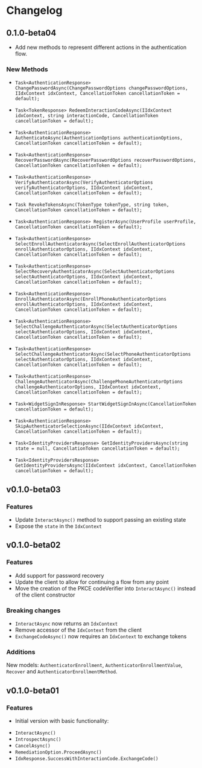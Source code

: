 # Changelog

## 0.1.0-beta04

* Add new methods to represent different actions in the authentication flow.

### New Methods

* `Task<AuthenticationResponse> ChangePasswordAsync(ChangePasswordOptions changePasswordOptions, IIdxContext idxContext, CancellationToken cancellationToken = default);`

* `Task<TokenResponse> RedeemInteractionCodeAsync(IIdxContext idxContext, string interactionCode, CancellationToken cancellationToken = default);`

* `Task<AuthenticationResponse> AuthenticateAsync(AuthenticationOptions authenticationOptions, CancellationToken cancellationToken = default);`

* `Task<AuthenticationResponse> RecoverPasswordAsync(RecoverPasswordOptions recoverPasswordOptions, CancellationToken cancellationToken = default);`

* `Task<AuthenticationResponse> VerifyAuthenticatorAsync(VerifyAuthenticatorOptions verifyAuthenticatorOptions, IIdxContext idxContext, CancellationToken cancellationToken = default);`

* `Task RevokeTokensAsync(TokenType tokenType, string token, CancellationToken cancellationToken = default);`

* `Task<AuthenticationResponse> RegisterAsync(UserProfile userProfile, CancellationToken cancellationToken = default);`

* `Task<AuthenticationResponse> SelectEnrollAuthenticatorAsync(SelectEnrollAuthenticatorOptions enrollAuthenticatorOptions, IIdxContext idxContext, CancellationToken cancellationToken = default);`

* `Task<AuthenticationResponse> SelectRecoveryAuthenticatorAsync(SelectAuthenticatorOptions selectAuthenticatorOptions, IIdxContext idxContext, CancellationToken cancellationToken = default);`

* `Task<AuthenticationResponse> EnrollAuthenticatorAsync(EnrollPhoneAuthenticatorOptions enrollAuthenticatorOptions, IIdxContext idxContext, CancellationToken cancellationToken = default);`

* `Task<AuthenticationResponse> SelectChallengeAuthenticatorAsync(SelectAuthenticatorOptions selectAuthenticatorOptions, IIdxContext idxContext, CancellationToken cancellationToken = default);`

* `Task<AuthenticationResponse> SelectChallengeAuthenticatorAsync(SelectPhoneAuthenticatorOptions selectAuthenticatorOptions, IIdxContext idxContext, CancellationToken cancellationToken = default);`

* `Task<AuthenticationResponse> ChallengeAuthenticatorAsync(ChallengePhoneAuthenticatorOptions challengeAuthenticatorOptions, IIdxContext idxContext, CancellationToken cancellationToken = default);`

* `Task<WidgetSignInResponse> StartWidgetSignInAsync(CancellationToken cancellationToken = default);`

* `Task<AuthenticationResponse> SkipAuthenticatorSelectionAsync(IIdxContext idxContext, CancellationToken cancellationToken = default);`

* `Task<IdentityProvidersResponse> GetIdentityProvidersAsync(string state = null, CancellationToken cancellationToken = default);`

* `Task<IdentityProvidersResponse> GetIdentityProvidersAsync(IIdxContext idxContext, CancellationToken cancellationToken = default);`

## v0.1.0-beta03

### Features

* Update `InteractAsync()` method to support passing an existing state
* Expose the `state` in the `IdxContext`

## v0.1.0-beta02

### Features

* Add support for password recovery
* Update the client to allow for continuing a flow from any point
* Move the creation of the PKCE codeVerifier into `InteractAsync()` instead of the client constructor

### Breaking changes

* `InteractAsync` now returns an `IdxContext`
* Remove accessor of the `IdxContext` from the client
* `ExchangeCodeAsync()` now requires an `IdxContext` to exchange tokens

### Additions

New models: `AuthenticatorEnrollment`, `AuthenticatorEnrollmentValue`, `Recover` and `AuthenticatorEnrollmentMethod`.

## v0.1.0-beta01

### Features

- Initial version with basic functionality:
* `InteractAsync()`
* `IntrospectAsync()`
* `CancelAsync()`
* `RemediationOption.ProceedAsync()`
* `IdxResponse.SuccessWithInteractionCode.ExchangeCode()`

